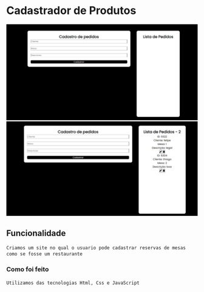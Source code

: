 # Cadastrador de Produtos

![foto](./assets/images/screenshot.png)
![foto](./assets/images/screenshot2.png)

## Funcionalidade
    Criamos um site no qual o usuario pode cadastrar reservas de mesas como se fosse um restaurante 

### Como foi feito
    Utilizamos das tecnologias Html, Css e JavaScript